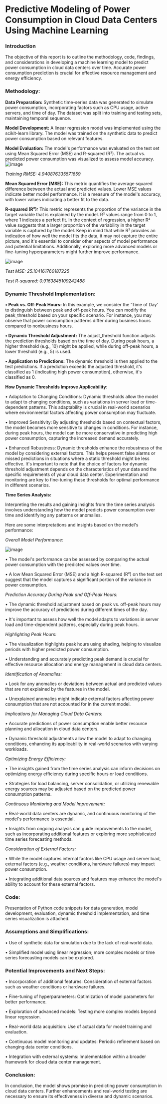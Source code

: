 # Predictive Modeling of Power Consumption in Cloud Data Centers Using Machine Learning
### Introduction
The objective of this report is to outline the methodology, code, findings, and considerations in developing a machine learning model to predict power consumption in cloud data centers over time. Accurate power consumption prediction is crucial for effective resource management and energy efficiency.
### Methodology:
**Data Preparation:**
Synthetic time-series data was generated to simulate power consumption, incorporating factors such as CPU usage, active servers, and time of day. The dataset was split into
training and testing sets, maintaining temporal sequence.

**Model Development:**
A linear regression model was implemented using the scikit-learn library. The model was trained on the synthetic data to predict power consumption based on relevant features.

**Model Evaluation:**
The model's performance was evaluated on the test set using Mean Squared Error (MSE) and R-squared (R²). The actual vs. predicted power consumption was visualized to assess
model accuracy.
![image](https://github.com/saikeertanapadmanabham/MachineLearning_GreenCloudComputing/assets/154480871/76723f64-fed5-4390-bfd0-0e5222430ec2)

*Training RMSE: 4.940876335571659*

**Mean Squared Error (MSE):** This metric quantifies the average squared difference between the actual and predicted values. Lower MSE values indicate better model
performance. It is a measure of the model's accuracy, with lower values indicating a better fit to the data.

**R-squared (R²):** This metric represents the proportion of the variance in the target variable that is explained by the model. R² values range from 0 to 1, where 1 indicates a perfect fit. In the context of regression, a higher R² value suggests that a larger proportion of the variability in the target variable is captured by the model. Keep in mind that while R² provides an indication of how well the model fits the data, it may not capture the entire picture, and it's essential to consider other aspects of model performance and potential limitations. Additionally, exploring more advanced models or fine-tuning hyperparameters might further improve performance.

![image](https://github.com/saikeertanapadmanabham/MachineLearning_GreenCloudComputing/assets/154480871/05f63f2d-ea74-474c-aeff-41dad0762798)

*Test MSE: 25.104161760187225*

*Test R-squared: 0.9163845109242488*

### Dynamic Threshold Implementation:

**• Peak vs. Off-Peak Hours:** In this example, we consider the 'Time of Day' to distinguish between peak and off-peak hours. You can modify the peak_threshold based on your specific scenario. For instance, you may observe that power consumption patterns differ during business hours compared to nonbusiness hours.

**• Dynamic Threshold Adjustment:** The adjust_threshold function adjusts the prediction thresholds based on the time of day. During peak hours, a higher threshold (e.g., 10) might be applied, while during off-peak hours, a lower threshold (e.g., 5) is used.

**• Application to Predictions:** The dynamic threshold is then applied to the test predictions. If a prediction exceeds the adjusted threshold, it's classified as 1 (indicating high power consumption), otherwise, it's classified as 0.

**How Dynamic Thresholds Improve Applicability:**

• Adaptation to Changing Conditions: Dynamic thresholds allow the model to adapt to changing conditions, such as variations in server load or time-dependent patterns. This adaptability is crucial in real-world scenarios where environmental factors affecting power consumption may fluctuate.

• Improved Sensitivity: By adjusting thresholds based on contextual factors, the model becomes more sensitive to changes in conditions. For instance, during peak
hours, the model can be more conservative in predicting high power consumption, capturing the increased demand accurately.

• Enhanced Robustness: Dynamic thresholds enhance the robustness of the model by considering external factors. This helps prevent false alarms or missed predictions in situations where a static threshold might be less effective. It's important to note that the choice of factors for dynamic threshold adjustment depends
on the characteristics of your data and the specific requirements of your cloud data center. Experimentation and monitoring are key to fine-tuning these thresholds for optimal performance in different scenarios.

**Time Series Analysis:**

Interpreting the results and gaining insights from the time series analysis involves understanding how the model predicts power consumption over time and identifying any patterns or anomalies. 

Here are some interpretations and insights based on the model's performance:

*Overall Model Performance:*

![image](https://github.com/saikeertanapadmanabham/MachineLearning_GreenCloudComputing/assets/154480871/e06cb3d4-ce74-4648-9891-a5c3e2d18117)

• The model's performance can be assessed by comparing the actual power consumption with the predicted values over time.

• A low Mean Squared Error (MSE) and a high R-squared (R²) on the test set suggest that the model captures a significant portion of the variance in power consumption.

*Prediction Accuracy During Peak and Off-Peak Hours:*

• The dynamic threshold adjustment based on peak vs. off-peak hours may improve the accuracy of predictions during different times of the day.

• It's important to assess how well the model adapts to variations in server load and time-dependent patterns, especially during peak hours.

*Highlighting Peak Hours:*

• The visualization highlights peak hours using shading, helping to visualize periods with higher predicted power consumption.

• Understanding and accurately predicting peak demand is crucial for effective resource allocation and energy management in cloud data centers.

*Identification of Anomalies:*

• Look for any anomalies or deviations between actual and predicted values that are not explained by the features in the model.

• Unexplained anomalies might indicate external factors affecting power consumption that are not accounted for in the current model.

*Implications for Managing Cloud Data Centers:*

• Accurate predictions of power consumption enable better resource planning and allocation in cloud data centers.

• Dynamic threshold adjustments allow the model to adapt to changing conditions, enhancing its applicability in real-world scenarios with varying workloads.

*Optimizing Energy Efficiency:*

• The insights gained from the time series analysis can inform decisions on optimizing energy efficiency during specific hours or load conditions.

• Strategies for load balancing, server consolidation, or utilizing renewable energy sources may be adjusted based on the predicted power consumption patterns.

*Continuous Monitoring and Model Improvement:*

• Real-world data centers are dynamic, and continuous monitoring of the model's performance is essential.

• Insights from ongoing analysis can guide improvements to the model, such as incorporating additional features or exploring more sophisticated time series forecasting methods.

*Consideration of External Factors:*

• While the model captures internal factors like CPU usage and server load, external factors (e.g., weather conditions, hardware failures) may impact power consumption.

• Integrating additional data sources and features may enhance the model's ability to account for these external factors.

### Code:

Presentation of Python code snippets for data generation, model development, evaluation, dynamic threshold implementation, and time series visualization is attached.

### Assumptions and Simplifications:

• Use of synthetic data for simulation due to the lack of real-world data.

• Simplified model using linear regression; more complex models or time series forecasting models can be explored.

### Potential Improvements and Next Steps:

• Incorporation of additional features: Consideration of external factors such as weather conditions or hardware failures.

• Fine-tuning of hyperparameters: Optimization of model parameters for better performance.

• Exploration of advanced models: Testing more complex models beyond linear regression.

• Real-world data acquisition: Use of actual data for model training and evaluation.

• Continuous model monitoring and updates: Periodic refinement based on changing data center conditions.

• Integration with external systems: Implementation within a broader framework for cloud data center management.

### Conclusion:

In conclusion, the model shows promise in predicting power consumption in cloud data centers. Further enhancements and real-world testing are necessary to ensure its effectiveness in diverse and dynamic scenarios.
